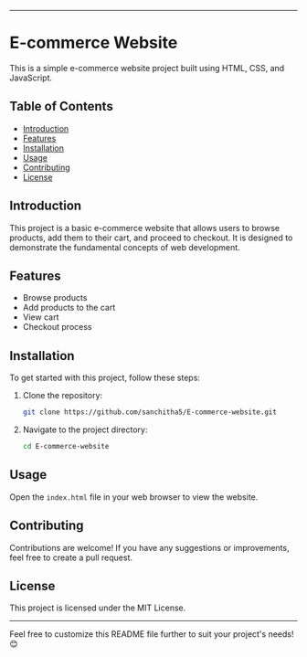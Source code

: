 
---

# E-commerce Website

This is a simple e-commerce website project built using HTML, CSS, and JavaScript.

## Table of Contents
- [Introduction](#introduction)
- [Features](#features)
- [Installation](#installation)
- [Usage](#usage)
- [Contributing](#contributing)
- [License](#license)

## Introduction
This project is a basic e-commerce website that allows users to browse products, add them to their cart, and proceed to checkout. It is designed to demonstrate the fundamental concepts of web development.

## Features
- Browse products
- Add products to the cart
- View cart
- Checkout process

## Installation
To get started with this project, follow these steps:

1. Clone the repository:
   ```bash
   git clone https://github.com/sanchitha5/E-commerce-website.git
   ```

2. Navigate to the project directory:
   ```bash
   cd E-commerce-website
   ```

## Usage
Open the `index.html` file in your web browser to view the website.

## Contributing
Contributions are welcome! If you have any suggestions or improvements, feel free to create a pull request.

## License
This project is licensed under the MIT License.

---

Feel free to customize this README file further to suit your project's needs! 😊
